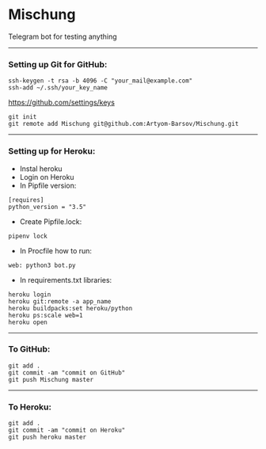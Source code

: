 # Mischung
Telegram bot for testing anything

----------------------------------------------------------------------
### Setting up Git for GitHub:
```
ssh-keygen -t rsa -b 4096 -C "your_mail@example.com"
ssh-add ~/.ssh/your_key_name
```
<https://github.com/settings/keys>
```
git init
git remote add Mischung git@github.com:Artyom-Barsov/Mischung.git
```
----------------------------------------------------------------------
### Setting up for Heroku:
- Instal heroku
- Login on Heroku
- In Pipfile version:
```
[requires]
python_version = "3.5"
```
- Create Pipfile.lock:
```
pipenv lock
```
- In Procfile how to run:
```
web: python3 bot.py
```
- In requirements.txt libraries:
```
heroku login
heroku git:remote -a app_name
heroku buildpacks:set heroku/python
heroku ps:scale web=1
heroku open
```
----------------------------------------------------------------------
### To GitHub:
```
git add .
git commit -am "commit on GitHub"
git push Mischung master
```
----------------------------------------------------------------------
### To Heroku:
```
git add .
git commit -am "commit on Heroku"
git push heroku master
```
